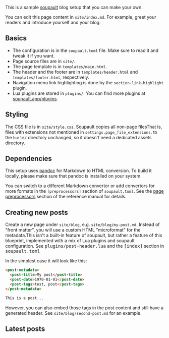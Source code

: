 This is a sample [soupault](https://soupault.app) blog setup that you can make your own.

You can edit this page content in `site/index.md`. For example, greet your readers
and introduce yourself and your blog.

## Basics

* The configuration is in the `soupault.toml` file. Make sure to read it and tweak it if you want.
* Page source files are in `site/`.
* The page template is in `templates/main.html`.
* The header and the footer are in `templates/header.html` and `templates/footer.html`, respectively.
* Navigation menu link highlighting is done by the `section-link-highlight` plugin.
* Lua plugins are stored in `plugins/`. You can find more plugins at [soupault.app/plugins](https://www.soupault.app/plugins/).

## Styling

The CSS file is in `site/style.css`. Soupault copies all non-page files<fn id="asset-files">That is, files with extensions not mentioned in
<code>settings.page_file_extensions</code>.</fn> to the `build/` directory unchanged, so it doesn't need a dedicated assets directory.

## Dependencies

This setup uses [pandoc](https://pandoc.org) for Markdown to HTML conversion. To build it locally, please make sure
that pandoc is installed on your system.

You can switch to a different Markdown convertor or add convertors for more formats in the `[preprocessors]` section
of `soupault.toml`. See the [page preprocessors](https://soupault.app/reference-manual/#page-preprocessors)
section of the reference manual for details.

## Creating new posts

Create a new page under `site/blog`, e.g. `site/blog/my-post.md`. Instead of "front matter", you will use a custom
HTML "microformat" for the metadata.<fn id="post-metadata">This isn't a built-in feature of soupault, but rather a feature
of this blueprint, implemented with a mix of Lua plugins and soupault configuration. See <kbd>plugins/post-header.lua</kbd>
and the <kbd>[index]</kbd> section in <kbd>soupault.toml</kbd>

In the simplest case it will look like this:

```html
<post-metadata>
  <post-title>My post</post-title>
  <post-date>1970-01-01</post-date>
  <post-tags>test, post</post-tags>
</post-metadata>

This is a post...
```

However, you can also embed those tags in the post content and still have a generated header. See `site/blog/second-post.md`
for an example.

<h2 id="latest-entries-header">Latest posts</h2>

<div id="latest-blog-entries">
  <!-- The blog-summary index view will insert titles of the latest 10 entries here.
       To change the behaviour or styling,
       edit the [index.views.blog-summary] section in soupault.toml
    -->
</div>
